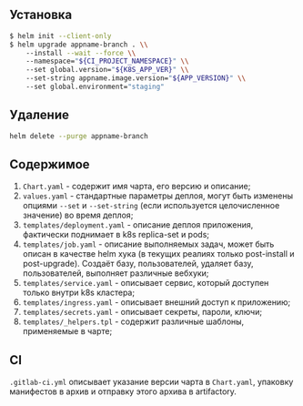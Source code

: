 ## Установка

```bash
$ helm init --client-only
$ helm upgrade appname-branch . \\
    --install --wait --force \\
    --namespace="${CI_PROJECT_NAMESPACE}" \\
    --set global.version="${K8S_APP_VER}" \\
    --set-string appname.image.version="${APP_VERSION}" \\
    --set global.environment="staging"
```

## Удаление

```bash
helm delete --purge appname-branch
```

## Содержимое

1. `Chart.yaml` - содержит имя чарта, его версию и описание;
2. `values.yaml` - стандартные параметры деплоя, могут быть изменены опциями `--set` и `--set-string` (если используется целочисленное значение) во время деплоя;
3. `templates/deployment.yaml` - описание деплоя приложения, фактически поднимает в k8s replica-set и pods;
4. `templates/job.yaml` - описание выполняемых задач, может быть описан в качестве helm хука (в текущих реалиях только post-install и post-upgrade). Создаёт базу, пользователей, удаляет базу, пользователей, выполняет различные вебхуки;
5. `templates/service.yaml` - описывает сервис, который доступен только внутри k8s кластера;
6. `templates/ingress.yaml` - описывает внешний доступ к приложению;
7. `templates/secrets.yaml` - описывает секреты, пароли, ключи;
8. `templates/_helpers.tpl` - содержит различные шаблоны, применяемые в чарте;

## CI

`.gitlab-ci.yml` описывает указание версии чарта в `Chart.yaml`, упаковку манифестов в архив и отправку этого архива в artifactory.